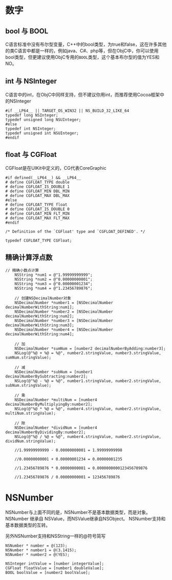 # 数字

## bool 与 BOOL

C语言标准中没有布尔型变量，C++中的bool类型，为true和false，这在许多其他的类C语言中都是一样的，例如java、C#、php等，但在ObjC中，你可以使用bool类型，但更建议使用ObjC专用的`BOOL`类型，这个基本布尔型的值为YES和NO。

## int 与 NSInteger

C语言中的int，在ObjC中同样支持，但不建议你用int，而推荐使用Cocoa框架中的NSInteger

```objc
#if __LP64__ || TARGET_OS_WIN32 || NS_BUILD_32_LIKE_64
typedef long NSInteger;
typedef unsigned long NSUInteger;
#else
typedef int NSInteger;
typedef unsigned int NSUInteger;
#endif
```

## float 与 CGFloat

CGFloat是在UIKit中定义的，CG代表CoreGraphic

```objc
#if defined(__LP64__) && __LP64__
# define CGFLOAT_TYPE double
# define CGFLOAT_IS_DOUBLE 1
# define CGFLOAT_MIN DBL_MIN
# define CGFLOAT_MAX DBL_MAX
#else
# define CGFLOAT_TYPE float
# define CGFLOAT_IS_DOUBLE 0
# define CGFLOAT_MIN FLT_MIN
# define CGFLOAT_MAX FLT_MAX
#endif

/* Definition of the `CGFloat' type and `CGFLOAT_DEFINED'. */

typedef CGFLOAT_TYPE CGFloat;
```

## 精确计算浮点数

```ObjC
// 精确小数点计算
    NSString *num1 = @"1.99999999999";
    NSString *num2 = @"0.00000000001";
    NSString *num3 = @"0.00000001234";
    NSString *num4 = @"1.23456789876";

    // 创建NSDecimalNumber对象
    NSDecimalNumber *number1 = [NSDecimalNumber decimalNumberWithString:num1];
    NSDecimalNumber *number2 = [NSDecimalNumber decimalNumberWithString:num2];
    NSDecimalNumber *number3 = [NSDecimalNumber decimalNumberWithString:num3];
    NSDecimalNumber *number4 = [NSDecimalNumber decimalNumberWithString:num4];

    // 加
    NSDecimalNumber *sumNum = [number2 decimalNumberByAdding:number3];
    NSLog(@"%@ + %@ = %@", number2.stringValue, number3.stringValue, sumNum.stringValue);

    // 减
    NSDecimalNumber *subNum = [number1 decimalNumberBySubtracting:number2];
    NSLog(@"%@ - %@ = %@", number1.stringValue, number2.stringValue, subNum.stringValue);

    // 乘
    NSDecimalNumber *multiNum = [number4 decimalNumberByMultiplyingBy:number2];
    NSLog(@"%@ * %@ = %@", number4.stringValue, number2.stringValue, multiNum.stringValue);

    // 除
    NSDecimalNumber *dividNum = [number4 decimalNumberByDividingBy:number2];
    NSLog(@"%@ / %@ = %@", number4.stringValue, number2.stringValue, dividNum.stringValue);

    //1.99999999999 - 0.00000000001 = 1.99999999998

    //0.00000000001 + 0.00000001234 = 0.00000001235

    //1.23456789876 * 0.00000000001 = 0.0000000000123456789876

    //1.23456789876 / 0.00000000001 = 123456789876
```

# NSNumber

NSNumber与上面不同的是，NSNumber不是基本数据类型，而是对象。
NSNumber 继承自 NSValue，而NSValue继承自NSObject。
NSNumber支持和基本数据类型的互转。

另外NSNumber支持和NSString一样的@符号简写

```objc
NSNumber * number = @(123);
NSNumber * number1 = @(3.1415);
NSNumber * number2 = @(YES);

NSInteger intValue = [number integerValue];
CGFloat floatValue = [number1 doubleValue];
BOOL boolValue = [number2 boolValue];
```
